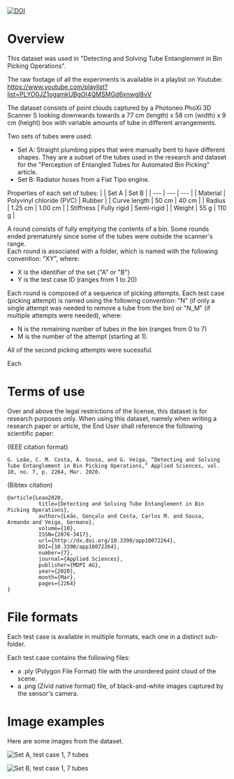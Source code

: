 [![DOI](https://zenodo.org/badge/192831421.svg)](https://zenodo.org/badge/latestdoi/192831421)

# Overview

This dataset was used in "Detecting and Solving Tube Entanglement in Bin Picking Operations".

The raw footage of all the experiments is available in a playlist on Youtube: https://www.youtube.com/playlist?list=PLYO0JZ1ogamkUBgOI4QMSMGd6xnwgI8vV

The dataset consists of point clouds captured by a Photoneo PhoXi 3D Scanner S looking downwards towards a 77 cm (length) x 58 cm (width) x 9 cm (height) box with variable amounts of tube in different arrangements.

Two sets of tubes were used:
- Set A: Straight plumbing pipes that were manually bent to have different shapes. They are a subset of the tubes used in the research and dataset for the "Perception of Entangled Tubes for Automated Bin Picking" article.
- Set B: Radiator hoses from a Fiat Tipo engine.

Properties of each set of tubes:
| | Set A | Set B |
| --- | --- | --- |
| Material | Polyvinyl chloride (PVC) | Rubber |
| Curve length | 50 cm | 40 cm |
| Radius | 1.25 cm | 1.00 cm |
| Stiffness | Fully rigid | Semi-rigid |
| Weight | 55 g | 110 g |

A round consists of fully emptying the contents of a bin. Some rounds ended prematurely since some of the tubes were outside the scanner's range.  
Each round is associated with a folder, which is named with the following convention: "XY", where:
- X is the identifier of the set ("A" or "B")
- Y is the test case ID (ranges from 1 to 20)

Each round is composed of a sequence of picking attempts. Each test case (picking attempt) is named using the following convention: "N" (if only a single attempt was needed to remove a tube from the bin) or "N_M" (if multiple attempts were needed), where:
- N is the remaining number of tubes in the bin (ranges from 0 to 7)
- M is the number of the attempt (starting at 1).

All of the second picking attempts were sucessful.

Each 

# Terms of use

Over and above the legal restrictions of the license, this dataset is for research purposes only. When using this dataset, namely when writing a research paper or article, the End User shall reference the following scientific paper:

(IEEE citation format)
```
G. Leão, C. M. Costa, A. Sousa, and G. Veiga, “Detecting and Solving Tube Entanglement in Bin Picking Operations,” Applied Sciences, vol. 10, no. 7, p. 2264, Mar. 2020.
```

(Bibtex citation)
```
@article{Leao2020,
          title={Detecting and Solving Tube Entanglement in Bin Picking Operations},
          author={Leão, Gonçalo and Costa, Carlos M. and Sousa, Armando and Veiga, Germano},
          volume={10},
          ISSN={2076-3417},
          url={http://dx.doi.org/10.3390/app10072264},
          DOI={10.3390/app10072264},
          number={7},
          journal={Applied Sciences},
          publisher={MDPI AG},
          year={2020},
          month={Mar},
          pages={2264}
}
```

# File formats

Each test case is available in multiple formats, each one in a distinct sub-folder.

Each test case contains the following files:
- a .ply (Polygon File Format) file with the unordered point cloud of the scene.
- a .png (Zivid native format) file, of black-and-white images captured by the sensor's camera.

# Image examples

Here are some images from the dataset.

![Set A, test case 1, 7 tubes](https://raw.github.com/GoncaloLeao/Entangled-Tubes-Bin-Picking-Dataset/master/detecting-and-solving-tube-entanglement-in-bin-picking-operations/A1/7.png)

![Set B, test case 1, 7 tubes](https://raw.github.com/GoncaloLeao/Entangled-Tubes-Bin-Picking-Dataset/master/detecting-and-solving-tube-entanglement-in-bin-picking-operations/B1/7.png)
